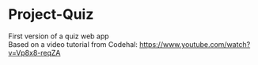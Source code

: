 # Project-Quiz
 First version of a quiz web app </br>
 Based on a video tutorial from Codehal: https://www.youtube.com/watch?v=Vp8x8-reqZA
